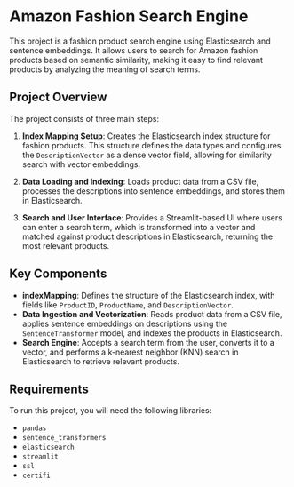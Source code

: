 # Amazon Fashion Search Engine

This project is a fashion product search engine using Elasticsearch and sentence embeddings. It allows users to search for Amazon fashion products based on semantic similarity, making it easy to find relevant products by analyzing the meaning of search terms.

## Project Overview

The project consists of three main steps:

1. **Index Mapping Setup**: Creates the Elasticsearch index structure for fashion products. This structure defines the data types and configures the `DescriptionVector` as a dense vector field, allowing for similarity search with vector embeddings.

2. **Data Loading and Indexing**: Loads product data from a CSV file, processes the descriptions into sentence embeddings, and stores them in Elasticsearch.

3. **Search and User Interface**: Provides a Streamlit-based UI where users can enter a search term, which is transformed into a vector and matched against product descriptions in Elasticsearch, returning the most relevant products.

## Key Components

- **indexMapping**: Defines the structure of the Elasticsearch index, with fields like `ProductID`, `ProductName`, and `DescriptionVector`.
- **Data Ingestion and Vectorization**: Reads product data from a CSV file, applies sentence embeddings on descriptions using the `SentenceTransformer` model, and indexes the products in Elasticsearch.
- **Search Engine**: Accepts a search term from the user, converts it to a vector, and performs a k-nearest neighbor (KNN) search in Elasticsearch to retrieve relevant products.

## Requirements

To run this project, you will need the following libraries:

- `pandas`
- `sentence_transformers`
- `elasticsearch`
- `streamlit`
- `ssl`
- `certifi`